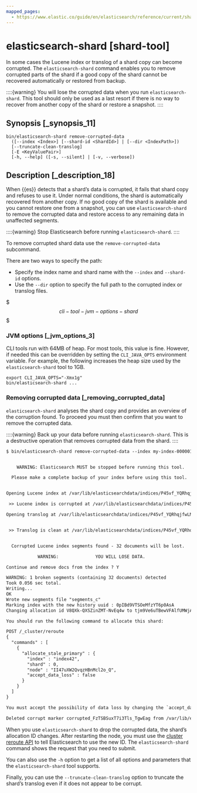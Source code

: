 ```yaml
---
mapped_pages:
  - https://www.elastic.co/guide/en/elasticsearch/reference/current/shard-tool.html
---
```


# elasticsearch-shard [shard-tool]

In some cases the Lucene index or translog of a shard copy can become corrupted. The `elasticsearch-shard` command enables you to remove corrupted parts of the shard if a good copy of the shard cannot be recovered automatically or restored from backup.

::::{warning}
You will lose the corrupted data when you run `elasticsearch-shard`. This tool should only be used as a last resort if there is no way to recover from another copy of the shard or restore a snapshot.
::::



## Synopsis [_synopsis_11]

```shell
bin/elasticsearch-shard remove-corrupted-data
  ([--index <Index>] [--shard-id <ShardId>] | [--dir <IndexPath>])
  [--truncate-clean-translog]
  [-E <KeyValuePair>]
  [-h, --help] ([-s, --silent] | [-v, --verbose])
```


## Description [_description_18]

When {{es}} detects that a shard’s data is corrupted, it fails that shard copy and refuses to use it. Under normal conditions, the shard is automatically recovered from another copy. If no good copy of the shard is available and you cannot restore one from a snapshot, you can use `elasticsearch-shard` to remove the corrupted data and restore access to any remaining data in unaffected segments.

::::{warning}
Stop Elasticsearch before running `elasticsearch-shard`.
::::


To remove corrupted shard data use the `remove-corrupted-data` subcommand.

There are two ways to specify the path:

* Specify the index name and shard name with the `--index` and `--shard-id` options.
* Use the `--dir` option to specify the full path to the corrupted index or translog files.

$$$cli-tool-jvm-options-shard$$$


### JVM options [_jvm_options_3]

CLI tools run with 64MB of heap. For most tools, this value is fine. However, if needed this can be overridden by setting the `CLI_JAVA_OPTS` environment variable. For example, the following increases the heap size used by the `elasticsearch-shard` tool to 1GB.

```shell
export CLI_JAVA_OPTS="-Xmx1g"
bin/elasticsearch-shard ...
```


### Removing corrupted data [_removing_corrupted_data]

`elasticsearch-shard` analyses the shard copy and provides an overview of the corruption found. To proceed you must then confirm that you want to remove the corrupted data.

::::{warning}
Back up your data before running `elasticsearch-shard`. This is a destructive operation that removes corrupted data from the shard.
::::


```txt
$ bin/elasticsearch-shard remove-corrupted-data --index my-index-000001 --shard-id 0


    WARNING: Elasticsearch MUST be stopped before running this tool.

  Please make a complete backup of your index before using this tool.


Opening Lucene index at /var/lib/elasticsearchdata/indices/P45vf_YQRhqjfwLMUvSqDw/0/index/

 >> Lucene index is corrupted at /var/lib/elasticsearchdata/indices/P45vf_YQRhqjfwLMUvSqDw/0/index/

Opening translog at /var/lib/elasticsearchdata/indices/P45vf_YQRhqjfwLMUvSqDw/0/translog/


 >> Translog is clean at /var/lib/elasticsearchdata/indices/P45vf_YQRhqjfwLMUvSqDw/0/translog/


  Corrupted Lucene index segments found - 32 documents will be lost.

            WARNING:              YOU WILL LOSE DATA.

Continue and remove docs from the index ? Y

WARNING: 1 broken segments (containing 32 documents) detected
Took 0.056 sec total.
Writing...
OK
Wrote new segments file "segments_c"
Marking index with the new history uuid : 0pIBd9VTSOeMfzYT6p0AsA
Changing allocation id V8QXk-QXSZinZMT-NvEq4w to tjm9Ve6uTBewVFAlfUMWjA

You should run the following command to allocate this shard:

POST /_cluster/reroute
{
  "commands" : [
    {
      "allocate_stale_primary" : {
        "index" : "index42",
        "shard" : 0,
        "node" : "II47uXW2QvqzHBnMcl2o_Q",
        "accept_data_loss" : false
      }
    }
  ]
}

You must accept the possibility of data loss by changing the `accept_data_loss` parameter to `true`.

Deleted corrupt marker corrupted_FzTSBSuxT7i3Tls_TgwEag from /var/lib/elasticsearchdata/indices/P45vf_YQRhqjfwLMUvSqDw/0/index/
```

When you use `elasticsearch-shard` to drop the corrupted data, the shard’s allocation ID changes. After restarting the node, you must use the [cluster reroute API](https://www.elastic.co/docs/api/doc/elasticsearch/operation/operation-cluster-reroute) to tell Elasticsearch to use the new ID. The `elasticsearch-shard` command shows the request that you need to submit.

You can also use the `-h` option to get a list of all options and parameters that the `elasticsearch-shard` tool supports.

Finally, you can use the `--truncate-clean-translog` option to truncate the shard’s translog even if it does not appear to be corrupt.

